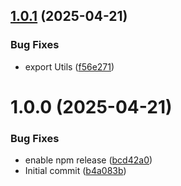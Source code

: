 ## [1.0.1](https://github.com/netcentric/cm-notify-core/compare/v1.0.0...v1.0.1) (2025-04-21)


### Bug Fixes

* export Utils ([f56e271](https://github.com/netcentric/cm-notify-core/commit/f56e271d7d5104db515aaa83d4aaa6931ea8b5c0))

# 1.0.0 (2025-04-21)


### Bug Fixes

* enable npm release ([bcd42a0](https://github.com/netcentric/cm-notify-core/commit/bcd42a0d1e2d283a5d986e35cb3904a9d34f9b92))
* Initial commit ([b4a083b](https://github.com/netcentric/cm-notify-core/commit/b4a083b3f0d50639ff97267598f4cff0c0d31731))
